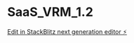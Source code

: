 # SaaS_VRM_1.2

[Edit in StackBlitz next generation editor ⚡️](https://stackblitz.com/~/github.com/woody247365/SaaS_VRM_1.2)